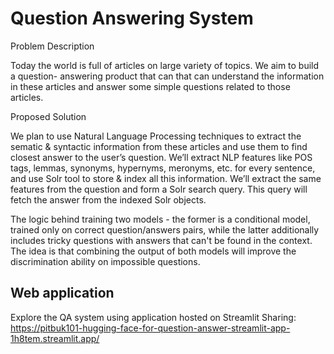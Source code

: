 # Question Answering System



Problem Description

Today the world is full of articles on large variety of topics. We aim to build a question- answering product that can that can understand the information in these articles and answer some simple questions related to those articles.


Proposed Solution

We plan to use Natural Language Processing techniques to extract the sematic & syntactic information from these articles and use them to find closest answer to the user’s question. We’ll extract NLP features like POS tags, lemmas, synonyms, hypernyms, meronyms, etc. for every sentence, and use Solr tool to store & index all this information. We’ll extract the same features from the question and form a Solr search query. This query will fetch the answer from the indexed Solr objects.


The logic behind training two models - the former is a conditional model, trained only on correct question/answers pairs, 
while the latter additionally includes tricky questions with answers that can't be found in the context. 
The idea is that combining the output of both models will improve the discrimination ability on impossible questions.


## Web application 

Explore the QA system using application hosted on Streamlit Sharing:
https://pitbuk101-hugging-face-for-question-answer-streamlit-app-1h8tem.streamlit.app/

